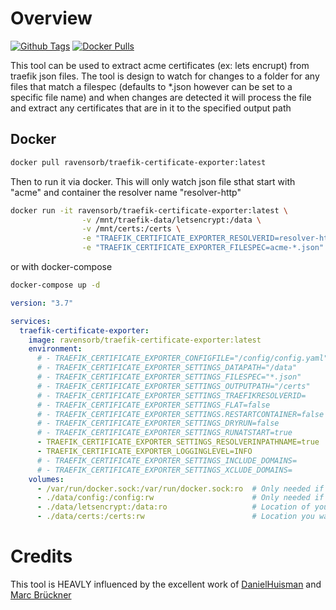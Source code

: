 # Overview

[![Github Tags](https://img.shields.io/github/v/tag/ravensorb/traefik-certificate-exporter?logo=github&logoColor=white)](https://github.com/ravensorb/traefik-certificate-exporter) [![Docker Pulls](https://img.shields.io/docker/pulls/ravensorb/traefik-certificate-exporter?logo=docker&logoColor=white)](https://hub.docker.com/r/ravensorb/traefik-certificate-exporter)

This tool can be used to extract acme certificates (ex: lets encrupt) from traefik json files. The tool is design to watch for changes to a folder for any files that match a filespec (defaults to *.json however can be set to a specific file name) and when changes are detected it will process the file and extract any certificates that are in it to the specified output path

## Docker

```bash
docker pull ravensorb/traefik-certificate-exporter:latest
```

Then to run it via docker.  This will only watch json file sthat start with "acme" and container the resolver name "resolver-http"

```bash
docker run -it ravensorb/traefik-certificate-exporter:latest \
                -v /mnt/traefik-data/letsencrypt:/data \
                -v /mnt/certs:/certs \
                -e "TRAEFIK_CERTIFICATE_EXPORTER_RESOLVERID=resolver-http" \
                -e "TRAEFIK_CERTIFICATE_EXPORTER_FILESPEC=acme-*.json" 
```

or with docker-compose

```bash
docker-compose up -d 
```

```yaml
version: "3.7"

services:
  traefik-certificate-exporter:
    image: ravensorb/traefik-certificate-exporter:latest
    environment:      
      # - TRAEFIK_CERTIFICATE_EXPORTER_CONFIGFILE="/config/config.yaml"         # Config file to load for settings 
      # - TRAEFIK_CERTIFICATE_EXPORTER_SETTINGS_DATAPATH="/data"                # The base path to look for traefik certificate json files
      # - TRAEFIK_CERTIFICATE_EXPORTER_SETTINGS_FILESPEC="*.json"               # Default filespec to search for (can be set to a specific file)
      # - TRAEFIK_CERTIFICATE_EXPORTER_SETTINGS_OUTPUTPATH="/certs"             # The base path to export the certificates to
      # - TRAEFIK_CERTIFICATE_EXPORTER_SETTINGS_TRAEFIKRESOLVERID=              # Specify a specific resolver id to match against (optional)
      # - TRAEFIK_CERTIFICATE_EXPORTER_SETTINGS_FLAT=false                      # Indicates if certificates are exported in sub folders or a single folder
      # - TRAEFIK_CERTIFICATE_EXPORTER_SETTINGS.RESTARTCONTAINER=false          # Indicates of the containers should be restarted after the export
      # - TRAEFIK_CERTIFICATE_EXPORTER_SETTINGS_DRYRUN=false                    # Set this to show what wil le exported (files will not actually be created)
      # - TRAEFIK_CERTIFICATE_EXPORTER_SETTINGS_RUNATSTART=true                 # Set this to run the export immediately on stratup
      - TRAEFIK_CERTIFICATE_EXPORTER_SETTINGS_RESOLVERINPATHNAME=true         # Include the resolver name in the path when exporting
      - TRAEFIK_CERTIFICATE_EXPORTER_LOGGINGLEVEL=INFO                        # Logging level 
      # - TRAEFIK_CERTIFICATE_EXPORTER_SETTINGS_INCLUDE_DOMAINS=              # comma seperated list of domain names to only export
      # - TRAEFIK_CERTIFICATE_EXPORTER_SETTINGS_XCLUDE_DOMAINS=               # comma seperated list of domain names to exlude from exporting
    volumes:
      - /var/run/docker.sock:/var/run/docker.sock:ro  # Only needed if you are going to be restarting containers
      - ./data/config:/config:rw                      # Only needed if you are going to set a config file to load
      - ./data/letsencrypt:/data:ro                   # Location of your acme files
      - ./data/certs:/certs:rw                        # Location you want to export certificates to      
```

# Credits

This tool is HEAVLY influenced by the excellent work of [DanielHuisman](https://github.com/DanielHuisman) and [Marc Brückner](https://github.com/SnowMB)
